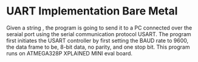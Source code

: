 # UART Implementation Bare Metal

Given a string , the program is going to send it to a PC connected over the seraial port using the serial communication protocol USART. 
The program first initiates the USART controller by first setting the BAUD rate to 9600, the data frame to be, 8-bit data, no parity,  and one stop bit.
This program runs on ATMEGA328P XPLAINED MINI eval board.
